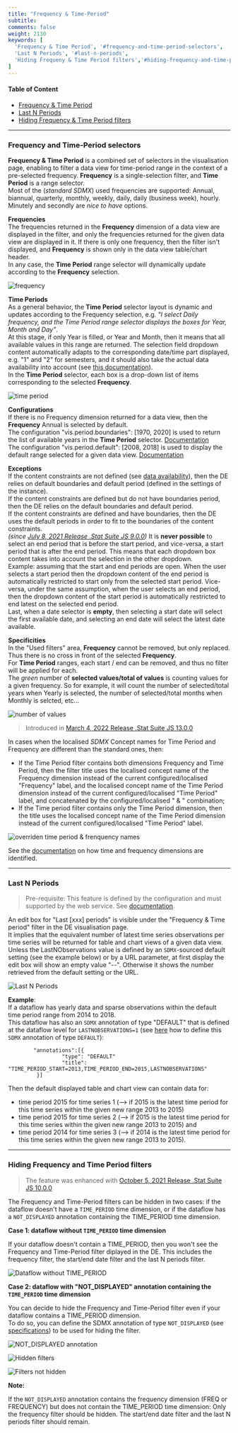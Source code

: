 ```yaml
---
title: "Frequency & Time-Period"
subtitle: 
comments: false
weight: 2130
keywords: [
  'Frequency & Time Period', '#frequency-and-time-period-selectors',
  'Last N Periods', '#last-n-periods',
  'Hiding Frequeny & Time Period filters','#hiding-frequency-and-time-period-filters'
]
---
```


#### Table of Content
- [Frequency & Time Period](#frequency-and-time-period-selectors)
- [Last N Periods](#last-n-periods)
- [Hiding Frequency & Time Period filters](#hiding-frequency-and-time-period-filters)

---

### Frequency and Time-Period selectors
**Frequency & Time Period** is a combined set of selectors in the visualisation page, enabling to filter a data view for time-period range in the context of a pre-selected frequency. **Frequency** is a single-selection filter, and **Time Period** is a range selector.  
Most of the (*standard SDMX*) used frequencies are supported: Annual, biannual, quarterly, monthly, weekly, daily, daily (business week), hourly. Minutely and secondly are *nice to have* options.  

**Frequencies**  
The frequencies returned in the **Frequency** dimension of a data view are displayed in the filter, and only the frequencies returned for the given data view are displayed in it. If there is only one frequency, then the filter isn't displayed, and **Frequency** is shown only in the data view table/chart header.  
In any case, the **Time Period** range selector will dynamically update according to the **Frequency** selection.

![frequency](/dotstatsuite-documentation/images/time-period-1.png)

**Time Periods**  
As a general behavior, the **Time Period** selector layout is dynamic and updates according to the Frequency selection, e.g. *"I select Daily frequency, and the Time Period range selector displays the boxes for Year, Month and Day"*.  
At this stage, if only Year is filled, or Year and Month, then it means that all available values in this range are returned. The selection field dropdown content automatically adapts to the corresponding date/time part displayed, e.g. "1" and "2" for semesters, and it should also take the actual data availability into account (see [this documentation](https://sis-cc.gitlab.io/dotstatsuite-documentation/using-de/viewing-data/filters/data-availability/)).  
In the **Time Period** selector, each box is a drop-down list of items corresponding to the selected **Frequency**.

![time period](/dotstatsuite-documentation/images/time-period-2.png)

**Configurations**  
If there is no Frequency dimension returned for a data view, then the **Frequency** Annual is selected by default.  
The configuration "vis.period.boundaries": [1970, 2020] is used to return the list of available years in the **Time Period** selector. [Documentation](https://sis-cc.gitlab.io/dotstatsuite-documentation/configurations/de-configuration/#time-period-boundaries)  
The configuration "vis.period.default": [2008, 2018] is used to display the default range selected for a given data view. [Documentation](https://sis-cc.gitlab.io/dotstatsuite-documentation/configurations/de-configuration/#default-time-period)

**Exceptions**  
If the content constraints are not defined (see [data availability](https://sis-cc.gitlab.io/dotstatsuite-documentation/using-de/viewing-data/filters/data-availability/)), then the DE relies on default boundaries and default period (defined in the settings of the instance).  
If the content constraints are defined but do not have boundaries period, then the DE relies on the default boundaries and default period.  
If the content constraints are defined and have boundaries, then the DE uses the default periods in order to fit to the boundaries of the content constraints.  
*(since [July 8, 2021 Release .Stat Suite JS 9.0.0](https://sis-cc.gitlab.io/dotstatsuite-documentation/changelog/#july-8-2021))* It is **never possible** to select an end period that is before the start period, and vice-versa, a start period that is after the end period. This means that each dropdown box content takes into account the selection in the other dropdown.  
Example: assuming that the start and end periods are open. When the user selects a start period then the dropdown content of the end period is automatically restricted to start only from the selected start period. Vice-versa, under the same assumption, when the user selects an end period, then the dropdown content of the start period is automatically restricted to end latest on the selected end period.  
Last, when a date selector is **empty**, then selecting a start date will select the first available date, and selecting an end date will select the latest date available.

**Specificities**  
In the "Used filters" area, **Frequency** cannot be removed, but only replaced. Thus there is no cross in front of the selected **Frequency**.  
For **Time Period** ranges, each start / end can be removed, and thus no filter will be applied for each.  
The *green* number of **selected values/total of values** is counting values for a given frequency. So for example, it will count the number of selected/total years when Yearly is selected, the number of selected/total months when Monthly is selcted, etc...

![number of values](/dotstatsuite-documentation/images/time-period-3.png)

> Introduced in [March 4, 2022 Release .Stat Suite JS 13.0.0](https://sis-cc.gitlab.io/dotstatsuite-documentation/changelog/#march-4-2022)

In cases when the localised *SDMX* Concept names for Time Period and Frequency are different than the standard ones, then:
- If the Time Period filter contains both dimensions Frequency and Time Period, then the filter title uses the localised concept name of the Frequency dimension instead of the current configured/localised "Frequency" label, and the localised concept name of the Time Period dimension instead of the current configured/localised "Time Period" label, and concatenated by the configured/localised " & " combination;
- If the Time period filter contains only the Time Period dimension, then the title uses the localised concept name of the Time Period dimension instead of the current configured/localised "Time Period" label.

![overriden time period & frenquency names](/dotstatsuite-documentation/images/time-period-4.png)

See the [documentation](https://sis-cc.gitlab.io/dotstatsuite-documentation/using-de/viewing-data/common-features/#how-special-dimensions-are-identified) on how time and frequency dimensions are identified.

---

### Last N Periods
>Pre-requisite: This feature is defined by the configuration and must supported by the web service. See [documentation](https://sis-cc.gitlab.io/dotstatsuite-documentation/configurations/de-configuration/#lastnobservations-support).

An edit box for "Last [xxx] periods" is visible under the "Frequency & Time period" filter in the DE visualisation page.  
It implies that the equivalent number of latest time series observations per time series will be returned for table and chart views of a given data view.  
Unless the LastNObservations value is defined by an `SDMX`-sourced default setting (see the example below) or by a URL parameter, at first display the edit box will show an empty value "--". Otherwise it shows the number retrieved from the default setting or the URL.

![Last N Periods](/dotstatsuite-documentation/images/last-n-periods.png)

**Example**:  
If a dataflow has yearly data and sparse observations within the default time period range from 2014 to 2018.  
This dataflow has also an `SDMX` annotation of type "DEFAULT" that is defined at the dataflow level for `LASTNOBSERVATIONS=1` (see [here](https://sis-cc.gitlab.io/dotstatsuite-documentation/using-dlm/custom-data-view/default-layout/) how to define this `SDMX` annotation of type `DEFAULT`):  
```
        "annotations":[{
                 "type": "DEFAULT"
                 "title": "TIME_PERIOD_START=2013,TIME_PERIOD_END=2015,LASTNOBSERVATIONS"
         }]

```
Then the default displayed table and chart view can contain data for:  
* time period 2015 for time series 1 (--> if 2015 is the latest time period for this time series within the given new range 2013 to 2015)
* time period 2015 for time series 2 (--> if 2015 is the latest time period for this time series within the given new range 2013 to 2015) and
* time period 2014 for time series 3 (--> if 2014 is the latest time period for this time series within the given new range 2013 to 2015).


---

### Hiding Frequency and Time Period filters
> The feature was enhanced with [October 5, 2021 Release .Stat Suite JS 10.0.0](https://sis-cc.gitlab.io/dotstatsuite-documentation/changelog/#october-5-2021)

The Frequency and Time-Period filters can be hidden in two cases: if the dataflow doesn't have a `TIME_PERIOD` time dimension, or if the dataflow has a `NOT_DISPLAYED` annotation containing the TIME_PERIOD time dimension.

**Case 1: dataflow without `TIME_PERIOD` time dimension**

If your dataflow doesn't contain a TIME_PERIOD, then you won't see the Frequency and Time-Period filter diplayed in the DE. This includes the frequency filter, the start/end date filter and the last N periods filter.

![Dataflow without TIME_PERIOD](/dotstatsuite-documentation/images/dataflow-without-TIME_PERIOD-time-dimension.PNG)

**Case 2: dataflow with "NOT_DISPLAYED" annotation containing the `TIME_PERIOD` time dimension**

You can decide to hide the Frequency and Time-Period filter even if your dataflow contains a TIME_PERIOD dimension.  
To do so, you can define the SDMX annotation of type `NOT_DISPLAYED` (see [specifications](https://sis-cc.gitlab.io/dotstatsuite-documentation/using-dlm/custom-data-view/not-displayed/)) to be used for hiding the filter. 

![NOT_DISPLAYED annotation](/dotstatsuite-documentation/images/NOT_DISPLAYED-annotation-containing-TIME_PERIOD.png) 

![Hidden filters](/dotstatsuite-documentation/images/Frequency-Time-Period-filters-hidden-using-NOT_DISPLAYED-annotation.png)

![Filters not hidden](/dotstatsuite-documentation/images/Frequency-Time-Period-filters-not-hidden.png)

**Note:**

If the `NOT_DISPLAYED` annotation contains the frequency dimension (FREQ or FREQUENCY) but does not contain the TIME_PERIOD time dimension:
Only the frequency filter should be hidden. The start/end date filter and the last N periods filter should remain.


